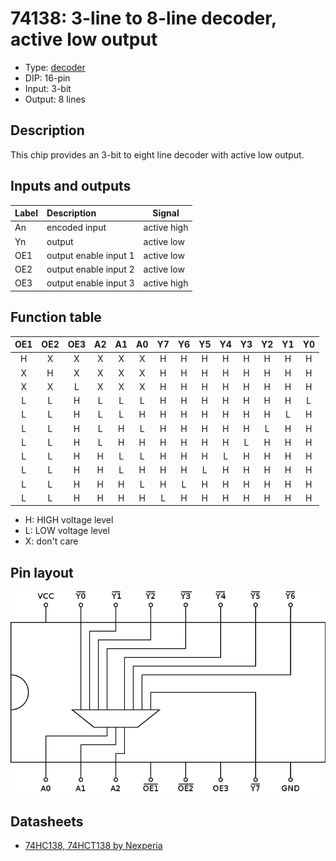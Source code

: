 # 74138: 3-line to 8-line decoder, active low output

- Type: [decoder](encoders_decoders.md)
- DIP: 16-pin
- Input: 3-bit
- Output: 8 lines

## Description

This chip provides an 3-bit to eight line decoder with active low output.

## Inputs and outputs

| Label | Description           | Signal      |
|:----- |:--------------------- | ----------- |
| An    | encoded input         | active high |
| Yn    | output                | active low  |
| OE1   | output enable input 1 | active low  |
| OE2   | output enable input 2 | active low  |
| OE3   | output enable input 3 | active high |


## Function table

| OE1 | OE2 | OE3 | A2  | A1  | A0  | Y7  | Y6  | Y5  | Y4  | Y3  | Y2  | Y1  | Y0  |
|:---:|:---:|:---:|:---:|:---:|:---:|:---:|:---:|:---:|:---:|:---:|:---:|:---:|:---:|
| H   | X   | X   | X   | X   | X   | H   | H   | H   | H   | H   | H   | H   | H   |
| X   | H   | X   | X   | X   | X   | H   | H   | H   | H   | H   | H   | H   | H   |
| X   | X   | L   | X   | X   | X   | H   | H   | H   | H   | H   | H   | H   | H   |
| L   | L   | H   | L   | L   | L   | H   | H   | H   | H   | H   | H   | H   | L   |
| L   | L   | H   | L   | L   | H   | H   | H   | H   | H   | H   | H   | L   | H   |
| L   | L   | H   | L   | H   | L   | H   | H   | H   | H   | H   | L   | H   | H   |
| L   | L   | H   | L   | H   | H   | H   | H   | H   | H   | L   | H   | H   | H   |
| L   | L   | H   | H   | L   | L   | H   | H   | H   | L   | H   | H   | H   | H   |
| L   | L   | H   | H   | L   | H   | H   | H   | L   | H   | H   | H   | H   | H   |
| L   | L   | H   | H   | H   | L   | H   | L   | H   | H   | H   | H   | H   | H   |
| L   | L   | H   | H   | H   | H   | L   | H   | H   | H   | H   | H   | H   | H   |


- H: HIGH voltage level
- L: LOW voltage level
- X: don't care

## Pin layout

![](../dia/74138-dip.png)

## Datasheets

- [74HC138, 74HCT138 by Nexperia](https://assets.nexperia.com/documents/data-sheet/74HC_HCT138.pdf)
